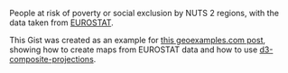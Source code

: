 People at risk of poverty or social exclusion by NUTS 2 regions, with the data taken from [EUROSTAT](http://ec.europa.eu/eurostat/web/income-and-living-conditions/data/main-tables).

This Gist was created as an example for [this geoexamples.com post](www.geoexamples.com/d3/2015/09/25/d3-creating-EUROSTAT-maps.html), showing how to create maps from EUROSTAT data and how to use [d3-composite-projections](http://geoexamples.com/d3-composite-projections/).
